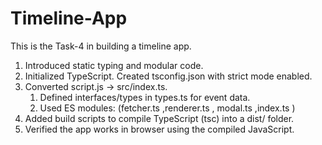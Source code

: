 # Timeline-App

This is the Task-4 in building a timeline app.

1. Introduced static typing and modular code.
2. Initialized TypeScript. Created tsconfig.json with strict mode enabled.
3. Converted script.js → src/index.ts.
    1. Defined interfaces/types in types.ts for event data.
    2. Used ES modules: (fetcher.ts ,renderer.ts , modal.ts ,index.ts )
4. Added build scripts to compile TypeScript (tsc) into a dist/ folder.
5. Verified the app works in browser using the compiled JavaScript.

